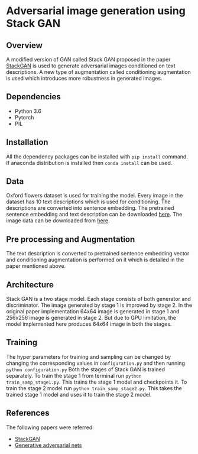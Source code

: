 
# Adversarial image generation using Stack GAN

## Overview

A modified version of GAN called Stack GAN proposed in the paper [StackGAN](https://arxiv.org/pdf/1612.03242.pdf) is used to generate adversarial images conditioned on text descriptions. A new type of augmentation called conditioning augmentation is used which introduces more robustness in generated images.

## Dependencies

 - Python 3.6
 - Pytorch
 - PIL

## Installation

All the dependency packages can be installed with `pip install` command.
If anaconda distribution is installed then `conda install` can be used.

## Data
Oxford flowers dataset is used for training the model.  Every image in the dataset has 10 text descriptions which is used for conditioning.  The descriptions are converted into sentence embedding. The pretrained sentence embedding and text description can be downloaded [here](https://drive.google.com/file/d/0B3y_msrWZaXLaUc0UXpmcnhaVmM/view). The image data can be downloaded from [here](http://www.robots.ox.ac.uk/~vgg/data/flowers/102/102flowers.tgz).

## Pre processing and Augmentation
The text description is converted to pretrained sentence embedding vector and conditioning augmentation is performed on it which is detailed in the paper mentioned above.


## Architecture
Stack GAN is a two stage model.  Each stage consists of both generator and discriminator.  The image generated by stage 1 is improved by stage 2. In the original paper implementation 64x64 image is generated in stage 1 and 256x256 image is generated in stage 2. But due to GPU limitation, the model implemented here produces 64x64 image in both the stages. 

## Training
The hyper parameters for training and sampling can be changed by changing the corresponding values in `configuration.py` and then running `python configuration.py`  Both the stages of Stack GAN is trained separately.  To train the stage 1 from terminal run `python train_samp_stage1.py`. This trains the stage 1 model and checkpoints it. To train the stage 2 model run `python train_samp_stage2.py`. This takes the trained stage 1 model and uses it to train the stage 2 model.


## References
The following papers were referred:

 - [StackGAN](https://arxiv.org/pdf/1612.03242.pdf)
 - [Generative adversarial nets](https://papers.nips.cc/paper/5423-generative-adversarial-nets.pdf)
